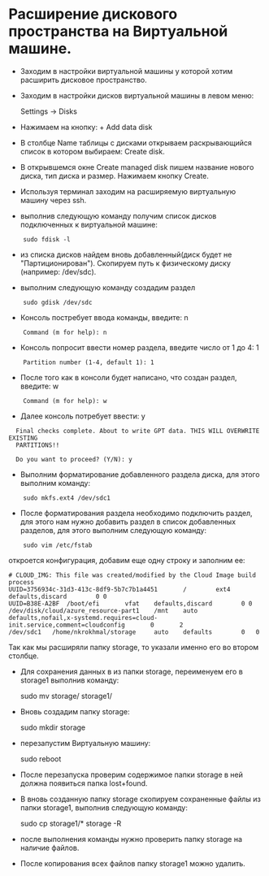 # Расширение дискового пространства на Виртуальной машине.

- Заходим в настройки виртуальной машины у которой хотим расширить дисковое пространство.
- Заходим в настройки дисков виртуальной машины в левом меню:

	Settings -> Disks

- Нажимаем на кнопку: + Add data disk
- В столбце Name таблицы с дисками открываем раскрывающийся список в котором выбираем: Create disk.
- В открывшемся окне Create managed disk пишем название нового диска, тип диска и размер. Нажимаем кнопку Create.

- Используя терминал заходим на расширяемую виртуальную машину через ssh.
- выполнив следующую команду получим список дисков подключенных к виртуальной машине:
```
	sudo fdisk -l
```
- из списка дисков найдем вновь добавленный(диск будет не "Партиционирован"). Скопируем путь к физическому диску (например: /dev/sdc).
 
- выполним следующую команду создадим раздел
```
	sudo gdisk /dev/sdc
```
- Консоль постребует ввода команды, введите: n
```
	Command (m for help): n
```
- Консоль попросит ввести номер раздела, введите число от 1 до 4: 1
```	
	Partition number (1-4, default 1): 1
```
- После того как в консоли будет написано, что создан раздел, введите: w
```
	Command (m for help): w
```
- Далее консоль потребует ввести: y
```
  Final checks complete. About to write GPT data. THIS WILL OVERWRITE EXISTING
  PARTITIONS!!

  Do you want to proceed? (Y/N): y
```
- Выполним форматирование добавленного раздела диска, для этого выполним команду:
```
	sudo mkfs.ext4 /dev/sdc1
```
- После форматирования раздела необходимо подключить раздел, для этого нам нужно добавить раздел в список добавленных разделов, для этого выполним следующую команду:
```	
	sudo vim /etc/fstab
```
откроется конфигурация, добавим еще одну строку и заполним ее:

	# CLOUD_IMG: This file was created/modified by the Cloud Image build process
	UUID=3756934c-31d3-413c-8df9-5b7c7b1a4451       /        ext4   defaults,discard        0 0
	UUID=B38E-A2BF  /boot/efi       vfat    defaults,discard        0 0
	/dev/disk/cloud/azure_resource-part1    /mnt    auto    defaults,nofail,x-systemd.requires=cloud-init.service,comment=cloudconfig       0       2
	/dev/sdc1	/home/nkrokhmal/storage 	auto 	defaults		0	0

Так как мы расширяли папку storage, то указали именно его во втором столбце.

- Для сохранения данных в из папки storage, переименуем его в storage1 выполнив команду:

	sudo mv storage/ storage1/

- Вновь создадим папку storage:
	
	sudo mkdir storage

- перезапустим Виртуальную машину:

	sudo reboot

- После перезапуска проверим содержимое папки storage в ней должна появиться папка lost+found.
- В вновь созданную папку storage скопируем сохраненные файлы из папки storage1, выполнив следующую команду:

	sudo cp storage1/* storage -R

- после выполнения команды нужно проверить папку storage на наличие файлов.
- После копирования всех файлов папку storage1 можно удалить.
